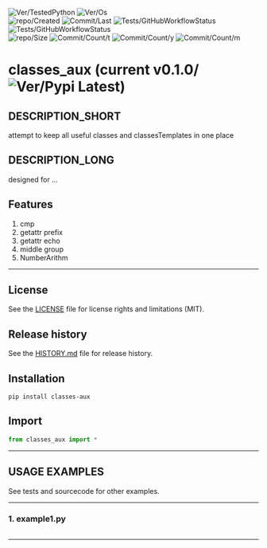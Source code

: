 ![Ver/TestedPython](https://img.shields.io/pypi/pyversions/classes_aux)
![Ver/Os](https://img.shields.io/badge/os_development-Windows-blue)  
![repo/Created](https://img.shields.io/github/created-at/centroid457/classes_aux)
![Commit/Last](https://img.shields.io/github/last-commit/centroid457/classes_aux)
![Tests/GitHubWorkflowStatus](https://github.com/centroid457/classes_aux/actions/workflows/test_linux.yml/badge.svg)
![Tests/GitHubWorkflowStatus](https://github.com/centroid457/classes_aux/actions/workflows/test_windows.yml/badge.svg)  
![repo/Size](https://img.shields.io/github/repo-size/centroid457/classes_aux)
![Commit/Count/t](https://img.shields.io/github/commit-activity/t/centroid457/classes_aux)
![Commit/Count/y](https://img.shields.io/github/commit-activity/y/centroid457/classes_aux)
![Commit/Count/m](https://img.shields.io/github/commit-activity/m/centroid457/classes_aux)

# classes_aux (current v0.1.0/![Ver/Pypi Latest](https://img.shields.io/pypi/v/classes_aux?label=pypi%20latest))

## DESCRIPTION_SHORT
attempt to keep all useful classes and classesTemplates in one place

## DESCRIPTION_LONG
designed for ...


## Features
1. cmp  
2. getattr prefix  
3. getattr echo  
4. middle group  
5. NumberArithm  


********************************************************************************
## License
See the [LICENSE](LICENSE) file for license rights and limitations (MIT).


## Release history
See the [HISTORY.md](HISTORY.md) file for release history.


## Installation
```commandline
pip install classes-aux
```


## Import
```python
from classes_aux import *
```


********************************************************************************
## USAGE EXAMPLES
See tests and sourcecode for other examples.

------------------------------
### 1. example1.py
```python

```

********************************************************************************
